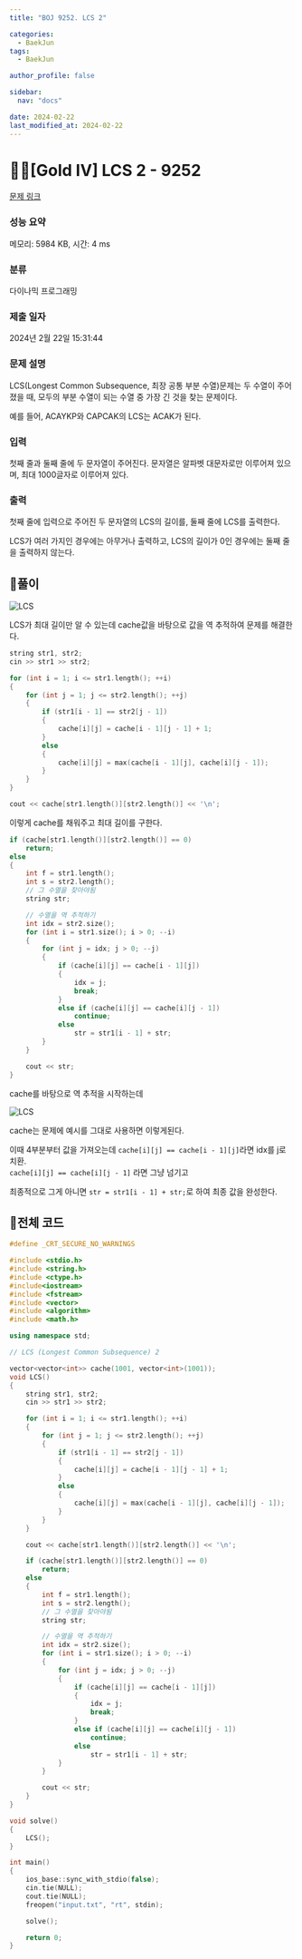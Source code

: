 ```yaml
---
title: "BOJ 9252. LCS 2"

categories:
  - BaekJun
tags:
  - BaekJun

author_profile: false

sidebar:
  nav: "docs"

date: 2024-02-22
last_modified_at: 2024-02-22
---
```


# 🙇‍♀️[Gold IV] LCS 2 - 9252

[문제 링크](https://www.acmicpc.net/problem/9252) 

### 성능 요약

메모리: 5984 KB, 시간: 4 ms

### 분류

다이나믹 프로그래밍

### 제출 일자

2024년 2월 22일 15:31:44

### 문제 설명

<p>LCS(Longest Common Subsequence, 최장 공통 부분 수열)문제는 두 수열이 주어졌을 때, 모두의 부분 수열이 되는 수열 중 가장 긴 것을 찾는 문제이다.</p>

<p>예를 들어, ACAYKP와 CAPCAK의 LCS는 ACAK가 된다.</p>

### 입력 

 <p>첫째 줄과 둘째 줄에 두 문자열이 주어진다. 문자열은 알파벳 대문자로만 이루어져 있으며, 최대 1000글자로 이루어져 있다.</p>

### 출력 

 <p>첫째 줄에 입력으로 주어진 두 문자열의 LCS의 길이를, 둘째 줄에 LCS를 출력한다.</p>

<p>LCS가 여러 가지인 경우에는 아무거나 출력하고, LCS의 길이가 0인 경우에는 둘째 줄을 출력하지 않는다.</p>

## 🚀풀이

![LCS](https://github.com/stopresent/BOJ/assets/86364202/bc07726d-375f-4ff2-a88b-547d2f475385)

LCS가 최대 길이만 알 수 있는데 cache값을 바탕으로 값을 역 추적하여 문제를 해결한다.  

```cpp
string str1, str2;
cin >> str1 >> str2;

for (int i = 1; i <= str1.length(); ++i)
{
    for (int j = 1; j <= str2.length(); ++j)
    {
        if (str1[i - 1] == str2[j - 1])
        {
            cache[i][j] = cache[i - 1][j - 1] + 1;
        }
        else
        {
            cache[i][j] = max(cache[i - 1][j], cache[i][j - 1]);
        }
    }
}

cout << cache[str1.length()][str2.length()] << '\n';
```

이렇게 cache를 채워주고 최대 길이를 구한다.  

```cpp
if (cache[str1.length()][str2.length()] == 0)
    return;
else
{
    int f = str1.length();
    int s = str2.length();
    // 그 수열을 찾아야됨
    string str;

    // 수열을 역 추적하기
    int idx = str2.size();
    for (int i = str1.size(); i > 0; --i)
    {
        for (int j = idx; j > 0; --j)
        {
            if (cache[i][j] == cache[i - 1][j])
            {
                idx = j;
                break;
            }
            else if (cache[i][j] == cache[i][j - 1])
                continue;
            else
                str = str1[i - 1] + str;
        }
    }

    cout << str;
}
```
cache를 바탕으로 역 추적을 시작하는데   

![LCS](https://github.com/stopresent/BOJ/assets/86364202/bc07726d-375f-4ff2-a88b-547d2f475385)  

cache는 문제에 예시를 그대로 사용하면 이렇게된다.  

이때 4부분부터 값을 가져오는데 `cache[i][j] == cache[i - 1][j]`라면 idx를 j로 치환.  
`cache[i][j] == cache[i][j - 1]` 라면 그냥 넘기고  

최종적으로 그게 아니면 `str = str1[i - 1] + str;`로 하여 최종 값을 완성한다.  


## 🚀전체 코드

```cpp
#define _CRT_SECURE_NO_WARNINGS

#include <stdio.h>
#include <string.h>
#include <ctype.h>
#include<iostream>
#include <fstream>
#include <vector>
#include <algorithm>
#include <math.h>

using namespace std;

// LCS (Longest Common Subsequence) 2

vector<vector<int>> cache(1001, vector<int>(1001));
void LCS()
{
	string str1, str2;
	cin >> str1 >> str2;

	for (int i = 1; i <= str1.length(); ++i)
	{
		for (int j = 1; j <= str2.length(); ++j)
		{
			if (str1[i - 1] == str2[j - 1])
			{
				cache[i][j] = cache[i - 1][j - 1] + 1;
			}
			else
			{
				cache[i][j] = max(cache[i - 1][j], cache[i][j - 1]);
			}
		}
	}

	cout << cache[str1.length()][str2.length()] << '\n';

	if (cache[str1.length()][str2.length()] == 0)
		return;
	else
	{
		int f = str1.length();
		int s = str2.length();
		// 그 수열을 찾아야됨
		string str;

		// 수열을 역 추적하기
		int idx = str2.size();
		for (int i = str1.size(); i > 0; --i)
		{
			for (int j = idx; j > 0; --j)
			{
				if (cache[i][j] == cache[i - 1][j])
				{
					idx = j;
					break;
				}
				else if (cache[i][j] == cache[i][j - 1])
					continue;
				else
					str = str1[i - 1] + str;
			}
		}

		cout << str;
	}
}

void solve()
{
	LCS();
}

int main()
{
	ios_base::sync_with_stdio(false);
	cin.tie(NULL);
	cout.tie(NULL);
	freopen("input.txt", "rt", stdin);

	solve();

	return 0;
}
```